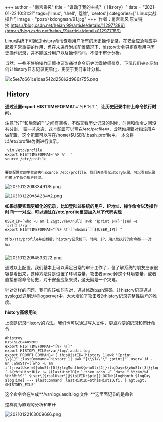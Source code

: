 +++
author = "南宫乘风"
title = "谁动了我的主机?（ History）"
date = "2021-01-22 10:31:21"
tags=['linux', 'shell', '运维', 'centos']
categories=[' Linux实战操作']
image = "post/4kdongman/91.jpg"
+++
[作者：南宫乘风   原文链接:https://blog.csdn.net/heian_99/article/details/112977386](https://blog.csdn.net/heian_99/article/details/112977386)

Linux系统下可通过history命令查看用户所有的历史操作记录，在安全应急响应中起着非常重要的作用，但在未进行附加配置情况下，history命令只能查看用户历史操作记录，并不能区分用户以及操作时间，不便于审计分析。

当然，一些不好的操作习惯也可能通过命令历史泄露敏感信息。下面我们来介绍如何让history日志记录更细化，更便于我们审计分析。

![c5ee7c661ce1daa542d25862d986a755.png](https://img-blog.csdnimg.cn/img_convert/c5ee7c661ce1daa542d25862d986a755.png)

##  History

**通过设置export HISTTIMEFORMAT='%F %T '，让历史记录中带上命令执行时间。**

>  
 注意”%T”和后面的”’”之间有空格，不然查看历史记录的时候，时间和命令之间没有分割。 
 要一劳永逸，这个配置可以写在/etc/profile中，当然如果要对指定用户做配置，这个配置可以写在/home/$USER/.bash_profile中。 
 本文将以/etc/profile为例进行演示。 


```
 vim /etc/profile
export HISTTIMEFORMAT='%F %T  '
source /etc/profile


要使配置立即生效请执行source /etc/profile，我们再查看history记录，可以看到记录中带上了命令执行时间。
```

![20210122093349178.png](https://img-blog.csdnimg.cn/20210122093349178.png)

![20210122093423492.png](https://img-blog.csdnimg.cn/20210122093423492.png)

**如果想要实现更细化的记录，比如登陆过系统的用户、IP地址、操作命令以及操作时间一一对应，可以通过在/etc/profile里面加入以下代码实现**

```
USER_IP=`who -u am i 2&gt;/dev/null| awk '{print $NF}'|sed -e 's/[()]//g'`
export HISTTIMEFORMAT="[%F %T][`whoami`][${USER_IP}] "

修改/etc/profile并加载后，history记录如下，时间、IP、用户及执行的命令都一一对应。


```

![20210122094533272.png](https://img-blog.csdnimg.cn/20210122094533272.png)

通过以上配置，我们基本上可以满足日常的审计工作了，但了解系统的朋友应该很容易看出来，这种方法只是设置了环境变量，攻击者unset掉这个环境变量，或者直接删除命令历史，对于安全应急来说，这无疑是一个灾难。

针对这样的问题，我们应该如何应对，通过修改bash源码，让history记录通过syslog发送到远程logserver中，大大增加了攻击者对history记录完整性破坏的难度。

**history高级用法**

上面是记录History的方法。我们也可以通过写入文件，更加方便的记录和审计命令

```
#histroy
HISTSIZE=409600
export HISTTIMEFORMAT="[%F %T]"
export HISTORY_FILE=/var/log/.audit.log
export PROMPT_COMMAND='{ thisHistID=`history 1|awk "{print \\$1}"`;lastCommand=`history 1| awk "{\\$1=\"\" ;print}"`;user=`id -un`;whoStr=(`who -u am i`);realUser=${whoStr[0]};logMonth=${whoStr[2]};logDay=${whoStr[3]};logTime=${whoStr[4]};pid=${whoStr[6]};ip=${whoStr[7]};if [ ${thisHistID}x != ${lastHistID}x ];then echo -E `date "+%Y/%m/%d %H:%M:%S"` $user\($realUser\)@$ip[PID:$pid][LOGIN:$logMonth $logDay $logTime] --- $lastCommand ;lastHistID=$thisHistID;fi; } &gt;&gt; $HISTORY_FILE'

```

这个命令会在生成**/var/log/.audit.log 文件  **这里面记录的是命令

这样更为直观的分析和审计

![20210122103009686.png](https://img-blog.csdnimg.cn/20210122103009686.png)

 

 

 
